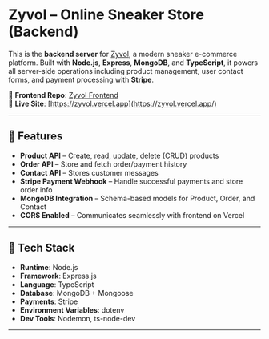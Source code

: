 # Zyvol – Online Sneaker Store (Backend)

This is the **backend server** for [Zyvol](https://zyvol.vercel.app/), a modern sneaker e-commerce platform. Built with **Node.js**, **Express**, **MongoDB**, and **TypeScript**, it powers all server-side operations including product management, user contact forms, and payment processing with **Stripe**.

🔗 **Frontend Repo**: [Zyvol Frontend](https://github.com/Navas28/zyvol-frontend.git)  
🔗 **Live Site**: [https://zyvol.vercel.app](https://zyvol.vercel.app/)

---

## 🔧 Features

- **Product API** – Create, read, update, delete (CRUD) products
- **Order API** – Store and fetch order/payment history
- **Contact API** – Stores customer messages
- **Stripe Payment Webhook** – Handle successful payments and store order info
- **MongoDB Integration** – Schema-based models for Product, Order, and Contact
- **CORS Enabled** – Communicates seamlessly with frontend on Vercel

---

## 🧰 Tech Stack

- **Runtime**: Node.js
- **Framework**: Express.js
- **Language**: TypeScript
- **Database**: MongoDB + Mongoose
- **Payments**: Stripe
- **Environment Variables**: dotenv
- **Dev Tools**: Nodemon, ts-node-dev

---

